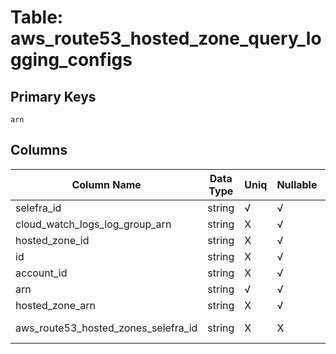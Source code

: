 # Table: aws_route53_hosted_zone_query_logging_configs

## Primary Keys 

```
arn
```


## Columns 

|  Column Name   |  Data Type  | Uniq | Nullable | Description | 
|  ----  | ----  | ----  | ----  | ---- | 
| selefra_id | string | √ | √ | primary keys value md5 | 
| cloud_watch_logs_log_group_arn | string | X | √ |  | 
| hosted_zone_id | string | X | √ |  | 
| id | string | X | √ |  | 
| account_id | string | X | √ |  | 
| arn | string | √ | √ |  | 
| hosted_zone_arn | string | X | √ |  | 
| aws_route53_hosted_zones_selefra_id | string | X | X | fk to aws_route53_hosted_zones.selefra_id | 


